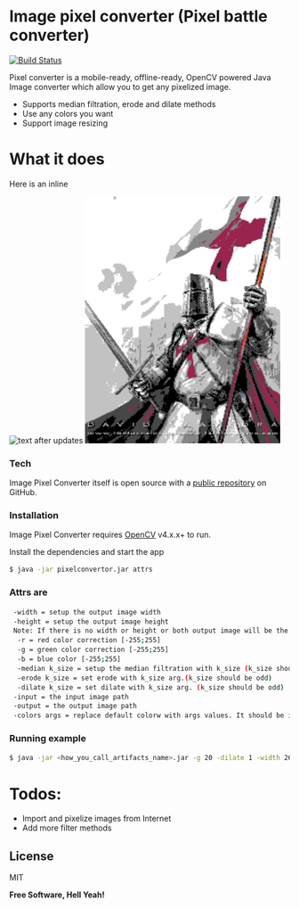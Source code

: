 # Image pixel converter (Pixel battle converter)

[![Build Status](https://travis-ci.org/joemccann/dillinger.svg?branch=master)](https://travis-ci.org/joemccann/dillinger)

Pixel converter is a  mobile-ready, offline-ready, OpenCV powered Java Image converter which allow you to get any pixelized image.

  - Supports median filtration, erode and dilate methods
  - Use any colors you want
  - Support image resizing


# What it does

Here is an inline 

<img src="https://i.pinimg.com/originals/b8/a8/a2/b8a8a2b3d11ca5a56702899fb0e60028.jpg" alt="text" width="351" height="443">
after updates 
<img src="src/crusader_output.png" alt="text" width="351" height="443">

### Tech

Image Pixel Converter itself is open source with a [public repository][dill]
 on GitHub.

### Installation

Image Pixel Converter requires [OpenCV](https://opencv.org/) v4.x.x+ to run.

Install the dependencies and start the app

```sh
$ java -jar pixelconvertor.jar attrs
```

### Attrs are

```sh
 -width = setup the output image width
 -height = setup the output image height
 Note: If there is no width or height or both output image will be the same size as input one
  -r = red color correction [-255;255]
  -g = green color correction [-255;255]
  -b = blue color [-255;255]
  -median k_size = setup the median filtration with k_size (k_size should be odd)
  -erode k_size = set erode with k_size arg.(k_size should be odd)
  -dilate k_size = set dilate with k_size arg. (k_size should be odd)
 -input = the input image path 
 -output = the output image path
 -colors args = replace default colorw with args values. It should be in hex form (For example "-colors #000000,#FFFFFF,#CDCDCD" #000000 or 000000 no matters)
```
### Running example
```sh
$ java -jar <how_you_call_artifacts_name>.jar -g 20 -dilate 1 -width 260 -height 300 -median 7 -input /home/mixa/crusader.bmp -output /home/mixa/initial_d/crusader.png
```

# Todos:
  - Import and pixelize images from Internet
  - Add more filter methods


License
----

MIT


**Free Software, Hell Yeah!**

[//]: # (These are reference links used in the body of this note and get stripped out when the markdown processor does its job. There is no need to format nicely because it shouldn't be seen. Thanks SO - http://stackoverflow.com/questions/4823468/store-comments-in-markdown-syntax)


   [dill]: <https://github.com/joemccann/dillinger>
   [git-repo-url]: <https://github.com/joemccann/dillinger.git>
   [john gruber]: <http://daringfireball.net>
   [df1]: <http://daringfireball.net/projects/markdown/>
   [markdown-it]: <https://github.com/markdown-it/markdown-it>
   [Ace Editor]: <http://ace.ajax.org>
   [node.js]: <http://nodejs.org>
   [Twitter Bootstrap]: <http://twitter.github.com/bootstrap/>
   [jQuery]: <http://jquery.com>
   [@tjholowaychuk]: <http://twitter.com/tjholowaychuk>
   [express]: <http://expressjs.com>
   [AngularJS]: <http://angularjs.org>
   [Gulp]: <http://gulpjs.com>

   [PlDb]: <https://github.com/joemccann/dillinger/tree/master/plugins/dropbox/README.md>
   [PlGh]: <https://github.com/joemccann/dillinger/tree/master/plugins/github/README.md>
   [PlGd]: <https://github.com/joemccann/dillinger/tree/master/plugins/googledrive/README.md>
   [PlOd]: <https://github.com/joemccann/dillinger/tree/master/plugins/onedrive/README.md>
   [PlMe]: <https://github.com/joemccann/dillinger/tree/master/plugins/medium/README.md>
   [PlGa]: <https://github.com/RahulHP/dillinger/blob/master/plugins/googleanalytics/README.md>
